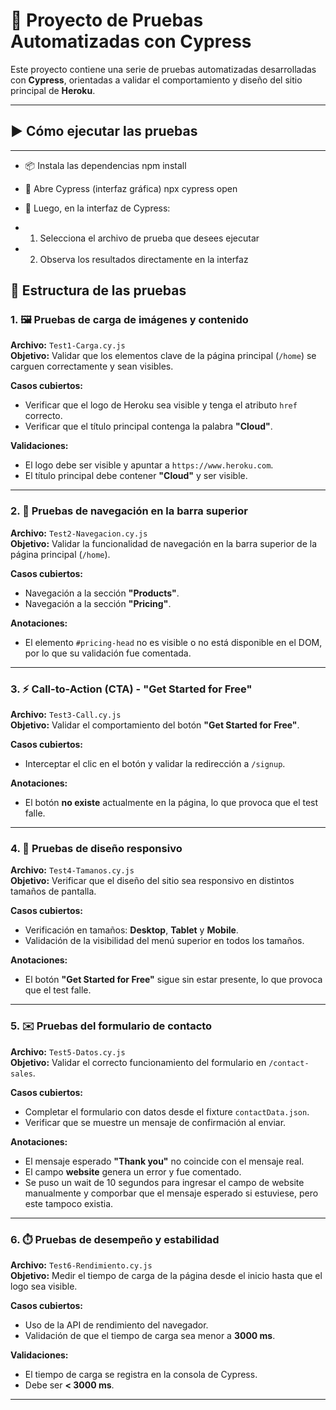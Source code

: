 # 🚀 Proyecto de Pruebas Automatizadas con Cypress

Este proyecto contiene una serie de pruebas automatizadas desarrolladas con **Cypress**, orientadas a validar el comportamiento y diseño del sitio principal de **Heroku**.

---

## ▶️ Cómo ejecutar las pruebas

---

- 📦 Instala las dependencias
npm install

- 🚀 Abre Cypress (interfaz gráfica)
npx cypress open

- 🧪 Luego, en la interfaz de Cypress:
-    1. Selecciona el archivo de prueba que desees ejecutar
-    2. Observa los resultados directamente en la interfaz


## 📂 Estructura de las pruebas

### 1. 🖼️ Pruebas de carga de imágenes y contenido  
**Archivo:** `Test1-Carga.cy.js`  
**Objetivo:** Validar que los elementos clave de la página principal (`/home`) se carguen correctamente y sean visibles.

**Casos cubiertos:**
- Verificar que el logo de Heroku sea visible y tenga el atributo `href` correcto.
- Verificar que el título principal contenga la palabra **"Cloud"**.

**Validaciones:**
- El logo debe ser visible y apuntar a `https://www.heroku.com`.
- El título principal debe contener **"Cloud"** y ser visible.

---

### 2. 🧭 Pruebas de navegación en la barra superior  
**Archivo:** `Test2-Navegacion.cy.js`  
**Objetivo:** Validar la funcionalidad de navegación en la barra superior de la página principal (`/home`).

**Casos cubiertos:**
- Navegación a la sección **"Products"**.
- Navegación a la sección **"Pricing"**.

**Anotaciones:**
- El elemento `#pricing-head` no es visible o no está disponible en el DOM, por lo que su validación fue comentada.

---

### 3. ⚡ Call-to-Action (CTA) - "Get Started for Free"  
**Archivo:** `Test3-Call.cy.js`  
**Objetivo:** Validar el comportamiento del botón **"Get Started for Free"**.

**Casos cubiertos:**
- Interceptar el clic en el botón y validar la redirección a `/signup`.

**Anotaciones:**
- El botón **no existe** actualmente en la página, lo que provoca que el test falle.

---

### 4. 📱 Pruebas de diseño responsivo  
**Archivo:** `Test4-Tamanos.cy.js`  
**Objetivo:** Verificar que el diseño del sitio sea responsivo en distintos tamaños de pantalla.

**Casos cubiertos:**
- Verificación en tamaños: **Desktop**, **Tablet** y **Mobile**.
- Validación de la visibilidad del menú superior en todos los tamaños.

**Anotaciones:**
- El botón **"Get Started for Free"** sigue sin estar presente, lo que provoca que el test falle.

---

### 5. ✉️ Pruebas del formulario de contacto  
**Archivo:** `Test5-Datos.cy.js`  
**Objetivo:** Validar el correcto funcionamiento del formulario en `/contact-sales`.

**Casos cubiertos:**
- Completar el formulario con datos desde el fixture `contactData.json`.
- Verificar que se muestre un mensaje de confirmación al enviar.

**Anotaciones:**
- El mensaje esperado **"Thank you"** no coincide con el mensaje real.
- El campo **website** genera un error y fue comentado.
- Se puso un wait de 10 segundos para ingresar el campo de website manualmente y comporbar que el mensaje esperado si estuviese, pero este tampoco existia.

---

### 6. ⏱️ Pruebas de desempeño y estabilidad  
**Archivo:** `Test6-Rendimiento.cy.js`  
**Objetivo:** Medir el tiempo de carga de la página desde el inicio hasta que el logo sea visible.

**Casos cubiertos:**
- Uso de la API de rendimiento del navegador.
- Validación de que el tiempo de carga sea menor a **3000 ms**.

**Validaciones:**
- El tiempo de carga se registra en la consola de Cypress.
- Debe ser **< 3000 ms**.

---


